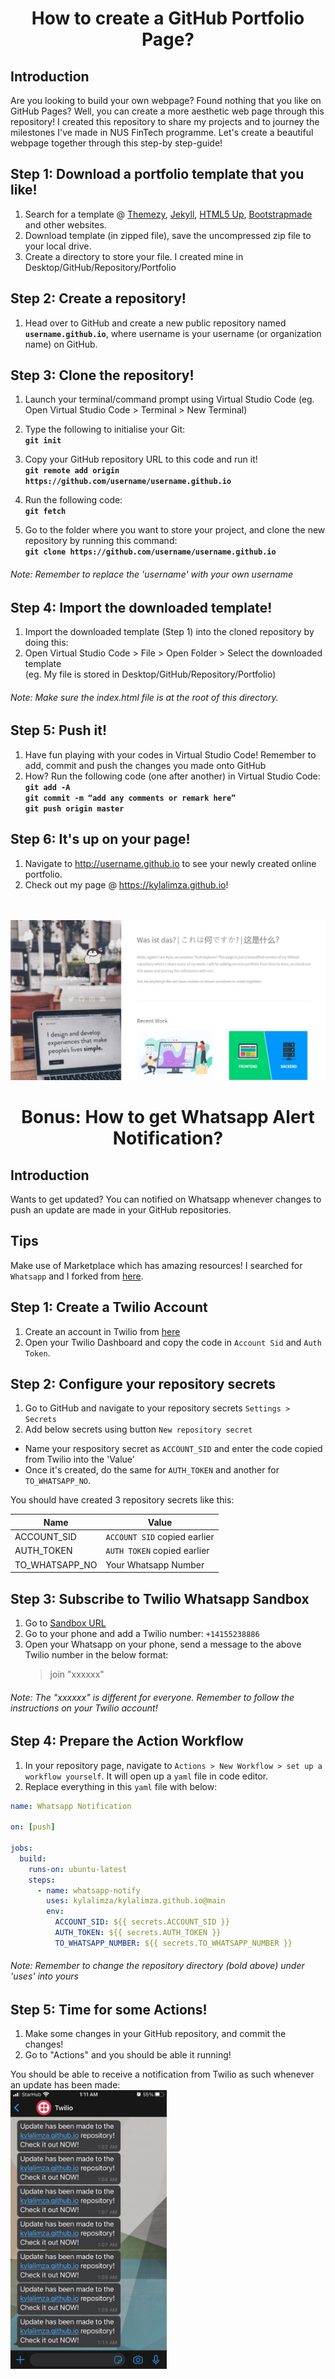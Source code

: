 <h1 align="center">How to create a GitHub Portfolio Page?</h1>

## Introduction <br>
Are you looking to build your own webpage? Found nothing that you like on GitHub Pages? Well, you can create a more aesthetic web page through this repository!
I created this repository to share my projects and to journey the milestones I've made in NUS FinTech programme. Let's create a beautiful webpage together through this step-by step-guide!<br>

## Step 1: Download a portfolio template that you like!

1. Search for a template @ [Themezy](http://themezy.com), [Jekyll](http://jekyllrb.com), [HTML5 Up](http://HTML5up.net), [Bootstrapmade](http://bootstrapmade.com) and other websites. <br>
2. Download template (in zipped file), save the uncompressed zip file to your local drive. <br>
3. Create a directory to store your file. I created mine in Desktop/GitHub/Repository/Portfolio <br>

## Step 2: Create a repository!
1. Head over to GitHub and create a new public repository named <b>`username.github.io`</b>, where username is your username (or organization name) on GitHub. <br>

## Step 3: Clone the repository!
1. Launch your terminal/command prompt using Virtual Studio Code (eg. Open Virtual Studio Code > Terminal > New Terminal)<br>

2. Type the following to initialise your Git:<br>
<b>`git init`</b><br>

3. Copy your GitHub repository URL to this code and run it!<br>
<b>`git remote add origin https://github.com/username/username.github.io`</b><br>
  
4. Run the following code:<br>
<b>`git fetch`</b><br>

5. Go to the folder where you want to store your project, and clone the new repository by running this command: <br>
<b>`git clone https://github.com/username/username.github.io`</b><br>
###### <i>Note: Remember to replace the 'username' with your own username</i> <br>

## Step 4: Import the downloaded template!
1. Import the downloaded template (Step 1) into the cloned repository by doing this: <br>
2. Open Virtual Studio Code > File > Open Folder > Select the downloaded template <br>
(eg. My file is stored in Desktop/GitHub/Repository/Portfolio) <br>

###### <i>Note: Make sure the index.html file is at the root of this directory.</i><br>

## Step 5: Push it!
1. Have fun playing with your codes in Virtual Studio Code! Remember to add, commit and push the changes you made onto GitHub<br>
2. How? Run the following code (one after another) in Virtual Studio Code:<br>
<b>`git add -A`</b><br>
<b>`git commit -m “add any comments or remark here”`</b><br>
<b>`git push origin master`</b><br>

## Step 6: It's up on your page!
1. Navigate to http://username.github.io to see your newly created online portfolio.
2. Check out my page @ https://kylalimza.github.io!
<br><br><br>

![](ssportfolio.JPG)

<h1 align="center">Bonus: How to get Whatsapp Alert Notification?</h1>

## Introduction
Wants to get updated? You can notified on Whatsapp whenever changes to push an update are made in your GitHub repositories.

## Tips
Make use of Marketplace which has amazing resources! I searched for ```Whatsapp``` and I forked from [here](https://github.com/ishween/whatsapp-push-notify-action).<br>

## Step 1: Create a Twilio Account
1. Create an account in Twilio from [here](https://www.twilio.com/)
2. Open your Twilio Dashboard and copy the code in ```Account Sid``` and ```Auth Token```.

## Step 2:  Configure your repository secrets
1. Go to GitHub and navigate to your repository secrets ```Settings > Secrets```
2. Add below secrets using button ```New repository secret```
* Name your respository secret as ```ACCOUNT_SID``` and enter the code copied from Twilio into the 'Value'
* Once it's created, do the same for ```AUTH_TOKEN``` and another for ```TO_WHATSAPP_NO```.

You should have created 3 repository secrets like this: 

 Name              | Value                                              | 
-------------------|----------------------------------------------------|
ACCOUNT_SID        | ```ACCOUNT SID``` copied earlier
AUTH_TOKEN         | ```AUTH TOKEN``` copied earlier
TO_WHATSAPP_NO     | Your Whatsapp Number 


## Step 3: Subscribe to Twilio Whatsapp Sandbox
1. Go to [Sandbox URL](https://www.twilio.com/console/sms/whatsapp/sandbox)<br>
1. Go to your phone and add a Twilio number: ```+14155238886```
2. Open your Whatsapp on your phone, send a message to the above Twilio number in the below format:
   > join "xxxxxx" 
###### <i>Note: The "xxxxxx" is different for everyone. Remember to follow the instructions on your Twilio account!</i><br>


## Step 4: Prepare the Action Workflow
1. In your repository page, navigate to ```Actions > New Workflow > set up a workflow yourself```. It will open up a ```yaml``` file in code editor.
2. Replace everything in this ```yaml``` file with below:

```yaml
name: Whatsapp Notification

on: [push]

jobs:
  build:
    runs-on: ubuntu-latest
    steps:
      - name: whatsapp-notify
        uses: kylalimza/kylalimza.github.io@main
        env:
          ACCOUNT_SID: ${{ secrets.ACCOUNT_SID }}
          AUTH_TOKEN: ${{ secrets.AUTH_TOKEN }}
          TO_WHATSAPP_NUMBER: ${{ secrets.TO_WHATSAPP_NUMBER }}
```
###### <i>Note: Remember to change the repository directory (bold above) under 'uses' into yours</i><br>

## Step 5: Time for some Actions!
1. Make some changes in your GitHub repository, and commit the changes! 
2. Go to "Actions" and you should be able it running! 

You should be able to receive a notification from Twilio as such whenever an update has been made:<br>
<img src="Twilio.jpeg" width="250">




